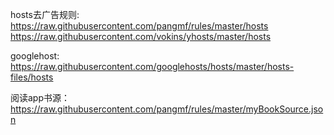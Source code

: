 hosts去广告规则: https://raw.githubusercontent.com/pangmf/rules/master/hosts
                 https://raw.githubusercontent.com/vokins/yhosts/master/hosts
                 
googlehost: https://raw.githubusercontent.com/googlehosts/hosts/master/hosts-files/hosts

阅读app书源：https://raw.githubusercontent.com/pangmf/rules/master/myBookSource.json
